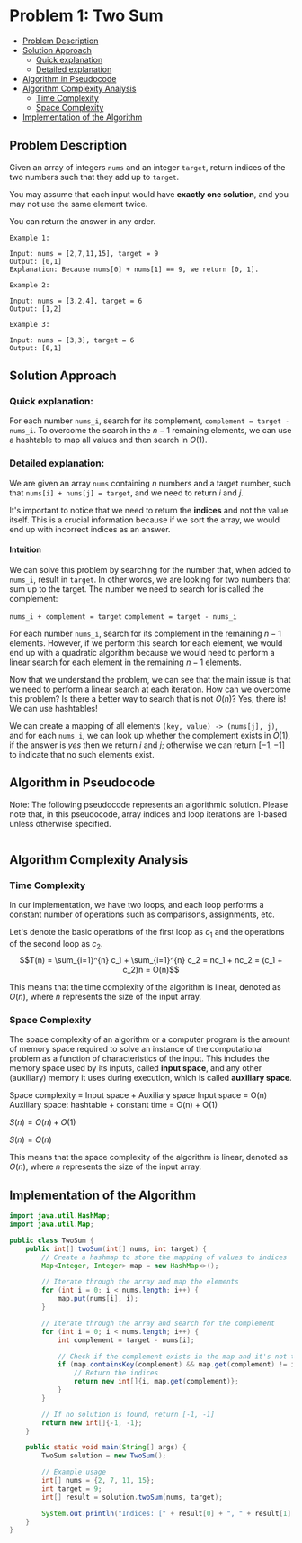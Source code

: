 # Problem 1: Two Sum
- [Problem Description]($problem-description)
- [Solution Approach](#solution-approach)
    - [Quick explanation](#quick-explanation)
    - [Detailed explanation](#detailed-explanation) 
- [Algorithm in Pseudocode](#algorithm-in-pseudocode)
- [Algorithm Complexity Analysis](#algorithm-complexityanalysis)
    - [Time Complexity](#time-complexity)
    - [Space Complexity](#space-complexity)
- [Implementation of the Algorithm](#implementation-of-the-algorithm)

## Problem Description

Given an array of integers `nums` and an integer `target`, return indices of the two numbers such that they add up to `target`.

You may assume that each input would have **exactly one solution**, and you may not use the same element twice.

You can return the answer in any order.

 
```plaintext
Example 1:

Input: nums = [2,7,11,15], target = 9
Output: [0,1]
Explanation: Because nums[0] + nums[1] == 9, we return [0, 1].

Example 2:

Input: nums = [3,2,4], target = 6
Output: [1,2]

Example 3:

Input: nums = [3,3], target = 6
Output: [0,1]
```

## Solution Approach

### Quick explanation:

For each number `nums_i`, search for its complement, `complement = target - nums_i`. To overcome the search in the $n-1$ remaining elements, we can use a hashtable to map all values and then search in $O(1)$.

### Detailed explanation:

We are given an array `nums` containing $n$ numbers and a target number, such that `nums[i] + nums[j] = target`, and we need to return $i$ and $j$.

It's important to notice that we need to return the **indices** and not the value itself. This is a crucial information because if we sort the array, we would end up with incorrect indices as an answer.

#### Intuition

We can solve this problem by searching for the number that, when added to `nums_i`, result in `target`. In other words, we are looking for two numbers that sum up to the target. The number we need to search for is called the complement:

`nums_i + complement = target`
`complement = target - nums_i`

For each number `nums_i`, search for its complement in the remaining $n-1$ elements. However, if we perform this search for each element, we would end up with a quadratic algorithm because we would need to perform a linear search for each element in the remaining $n-1$ elements.

Now that we understand the problem, we can see that the main issue is that we need to perform a linear search at each iteration. How can we overcome this problem? Is there a better way to search that is not $O(n)$? Yes, there is! We can use hashtables!

We can create a mapping of all elements `(key, value) -> (nums[j], j)`, and for each `nums_i`, we can look up whether the complement exists in $O(1)$, if the answer is *yes* then we return $i$ and $j$; otherwise we can return $[-1,-1]$ to indicate that no such elements exist.

## Algorithm in Pseudocode

Note: The following pseudocode represents an algorithmic solution. Please note that, in this pseudocode, array indices and loop iterations are 1-based unless otherwise specified.

```plaintext
```
## Algorithm Complexity Analysis
### Time Complexity
In our implementation, we have two loops, and each loop performs a constant number of operations such as comparisons, assignments, etc.

Let's denote the basic operations of the first loop as $c_1$ and the operations of the second loop as $c_2$.
$$T(n) = \sum_{i=1}^{n} c_1 + \sum_{i=1}^{n} c_2 = nc_1 + nc_2 = (c_1 + c_2)n = O(n)$$

This means that the time complexity of the algorithm is linear, denoted as $O(n)$, where $n$ represents the size of the input array.
### Space Complexity
The space complexity of an algorithm or a computer program is the amount of memory space required to solve an instance of the computational problem as a function of characteristics of the input. This includes the memory space used by its inputs, called **input space**, and any other (auxiliary) memory it uses during execution, which is called **auxiliary space**. 

Space complexity = Input space + Auxiliary space
Input space = O(n)
Auxiliary space: hashtable + constant time = O(n) + O(1) 

$S(n) = O(n) + O(1)$

$S(n) = O(n)$

This means that the space complexity of the algorithm is linear, denoted as $O(n)$, where $n$ represents the size of the input array.

## Implementation of the Algorithm
```java
import java.util.HashMap;
import java.util.Map;

public class TwoSum {
    public int[] twoSum(int[] nums, int target) {
        // Create a hashmap to store the mapping of values to indices
        Map<Integer, Integer> map = new HashMap<>();

        // Iterate through the array and map the elements
        for (int i = 0; i < nums.length; i++) {
            map.put(nums[i], i);
        }

        // Iterate through the array and search for the complement
        for (int i = 0; i < nums.length; i++) {
            int complement = target - nums[i];

            // Check if the complement exists in the map and it's not the same element
            if (map.containsKey(complement) && map.get(complement) != i) {
                // Return the indices
                return new int[]{i, map.get(complement)};
            }
        }

        // If no solution is found, return [-1, -1]
        return new int[]{-1, -1};
    }

    public static void main(String[] args) {
        TwoSum solution = new TwoSum();

        // Example usage
        int[] nums = {2, 7, 11, 15};
        int target = 9;
        int[] result = solution.twoSum(nums, target);

        System.out.println("Indices: [" + result[0] + ", " + result[1] + "]");
    }
}

```
